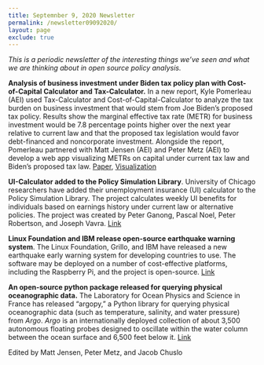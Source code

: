 ```yaml
---
title: Septemnber 9, 2020 Newsletter
permalink: /newsletter09092020/
layout: page
exclude: true
---
```

*This is a periodic newsletter of the interesting things we’ve seen and what we are thinking about in open source policy analysis.*

**Analysis of business investment under Biden tax policy plan with
Cost-of-Capital Calculator and Tax-Calculator.** In a new report, Kyle
Pomerleau (AEI) used Tax-Calculator and Cost-of-Capital-Calculator to
analyze the tax burden on business investment that would stem from Joe
Biden’s proposed tax policy. Results show the marginal effective tax
rate (METR) for business investment would be 7.8 percentage points
higher over the next year relative to current law and that the proposed
tax legislation would favor debt-financed and noncorporate investment.
Alongside the report, Pomerleau partnered with Matt Jensen (AEI) and
Peter Metz (AEI) to develop a web app visualizing METRs on capital under
current tax law and Biden’s proposed tax law.
[Paper](https://www.aei.org/wp-content/uploads/2020/09/The-tax-burden-on-business-investment-under-Joe-Bidens-tax-proposals.pdf),
[Visualization](https://t.co/oI11965KSB?amp=1)

**UI-Calculator added to the Policy Simulation Library**. University of
Chicago researchers have added their unemployment insurance (UI)
calculator to the Policy Simulation Library. The project calculates
weekly UI benefits for individuals based on earnings history under
current law or alternative policies. The project was created by Peter
Ganong, Pascal Noel, Peter Robertson, and Joseph Vavra.
[Link](https://github.com/PSLmodels/ui_calculator)

**Linux Foundation and IBM release open-source earthquake warning
system**. The Linux Foundation, Grillo, and IBM have released a new
earthquake early warning system for developing countries to use. The
software may be deployed on a number of cost-effective platforms,
including the Raspberry Pi, and the project is open-source.
[Link](https://www.linuxfoundation.org/press-release/2020/08/the-linux-foundation-grillo-and-ibm-announce-new-earthquake-early-warning-open-source-project/)

**An open-source python package released for querying physical
oceanographic data.** The Laboratory for Ocean Physics and Science in
France has released “argopy,” a Python library for querying physical
oceanographic data (such as temperature, salinity, and water pressure)
from _Argo_. _Argo_ is an internationally deployed collection of about 3,500
autonomous floating probes designed to oscillate within the water column
between the ocean surface and 6,500 feet below it.
[Link](https://joss.theoj.org/papers/10.21105/joss.02425)

Edited by Matt Jensen, Peter Metz, and Jacob Chuslo


<br>

<script style="margin-left:-35px" src="//hello.aei.org/js/forms2/js/forms2.min.js"></script>
<form style="margin-left:-35px" id="mktoForm_1256"></form>
<script style="margin-left:-35px" >MktoForms2.loadForm("//app-sj19.marketo.com", "475-PBQ-971", 1256);</script>